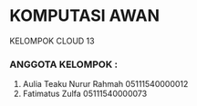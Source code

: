 # KOMPUTASI AWAN
KELOMPOK CLOUD 13

### ANGGOTA KELOMPOK :
1. Aulia Teaku Nurur Rahmah	05111540000012
1. Fatimatus Zulfa		      05111540000073
